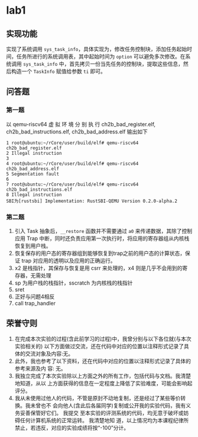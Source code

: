 # lab1 

## 实现功能
实现了系统调用 `sys_task_info`，具体实现为，修改任务控制块，添加任务起始时间，任务所进行的系统调用表，其中起始时间为 `option` 可以避免多次修改。在系统调用 `sys_task_info` 中，首先拷贝一份当先任务的控制块，提取这些信息，然后构造一个 `TaskInfo` 赋值给参数 `ti` 即可。


## 问答题
### 第一题
以 qemu-riscv64 虚 拟 环 境 分 别 执 行 ch2b_bad_register.elf, ch2b_bad_instructions.elf, ch2b_bad_address.elf 输出如下
```
1 root@ubuntu:~/rCore/user/build/elf# qemu-riscv64 ch2b_bad_register.elf
2 Illegal instruction
3
4 root@ubuntu:~/rCore/user/build/elf# qemu-riscv64 ch2b_bad_address.elf
5 Segmentation fault
6
7 root@ubuntu:~/rCore/user/build/elf# qemu-riscv64 ch2b_bad_instructions.elf
8 Illegal instruction
SBI为[rustsbi] Implementation: RustSBI-QEMU Version 0.2.0-alpha.2
```
### 第二题
1. 引入 Task 抽象后，`__restore` 函数并不需要通过 `a0` 来传递数据，其除了控制应用 Trap 中断，同时还负责应用第一次执行时，将应用的寄存器组从内核栈恢复到用户栈。
2. 恢复保存的用户态的寄存器组到能够恢复到trap之前的用户态的计算状态，保证 trap 对应用的透明以及应用的正确运行。
3. x2 是栈指针，其保存与恢复是用 csrr 来处理的，x4 则是几乎不会用到的寄存器，无需处理
4. sp 为用户栈的栈指针，sscratch 为内核栈的栈指针
5. sret
6. 正好与问题4相反
7. call trap_handler

## 荣誉守则
1. 在完成本次实验的过程(含此前学习的过程)中，我曾分别与以下各位就(与本次实验相关的)
 以下方面做过交流，还在代码中对应的位置以注释形式记录了具体的交流对象及内容:无。
2. 此外，我也参考了以下资料，还在代码中对应的位置以注释形式记录了具体的参考来源及内 容: 无。
3. 我独立完成了本次实验除以上方面之外的所有工作，包括代码与文档。我清楚地知道，从以 上方面获得的信息在一定程度上降低了实验难度，可能会影响起评分。
4. 我从未使用过他人的代码，不管是原封不动地复制，还是经过了某些等价转换。我未曾也不 会向他人(含此后各届同学)复制或公开我的实验代码，我有义务妥善保管好它们。 我提交 至本实验的评测系统的代码，均无意于破坏或妨碍任何计算机系统的正常运转。 我清楚地知 道，以上情况均为本课程纪律所禁止，若违反，对应的实验成绩将按“-100”分计。
